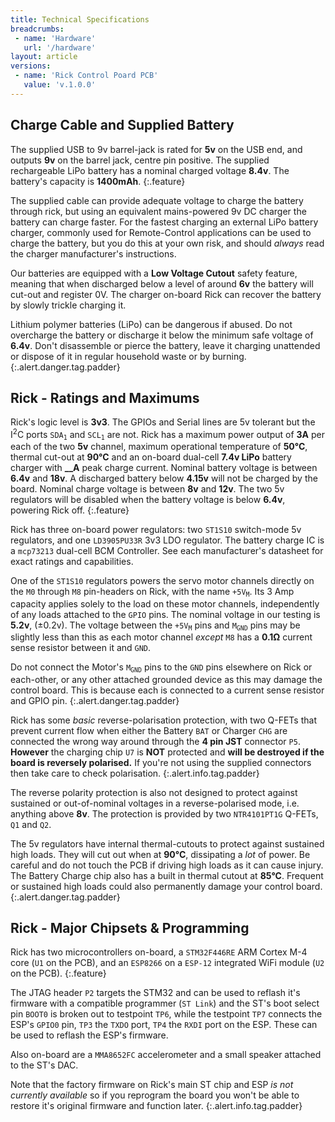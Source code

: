 ```yaml
---
title: Technical Specifications
breadcrumbs:
 - name: 'Hardware'
   url: '/hardware'
layout: article
versions:
 - name: 'Rick Control Poard PCB'
   value: 'v.1.0.0'
---
```



Charge Cable and Supplied Battery
---

The supplied USB to 9v barrel-jack is rated for **5v** on the USB end, and outputs
**9v** on the barrel jack, centre pin positive. The supplied rechargeable LiPo battery
has a nominal charged voltage **8.4v**. The battery's capacity is **1400mAh**.
{:.feature}

The supplied cable can provide adequate voltage to charge the battery through rick, but
using an equivalent mains-powered 9v DC charger the battery can charge faster.
For the fastest charging an external LiPo battery charger, commonly used for Remote-Control applications
can be used to charge the battery, but you do this at your own risk, and should *always* read
the charger manufacturer's instructions.

Our batteries are equipped with a **Low Voltage Cutout** safety feature, meaning that when discharged below
a level of around **6v** the battery will cut-out and register 0V. The charger on-board Rick can
recover the battery by slowly trickle charging it.

Lithium polymer batteries (LiPo) can be dangerous if abused. Do not overcharge the battery
or discharge it below the minimum safe voltage of **6.4v**. Don't disassemble or pierce the
battery, leave it charging unattended or dispose of it in regular household waste or by burning.
{:.alert.danger.tag.padder}



Rick - Ratings and Maximums
---

Rick's logic level is **3v3**. The GPIOs and Serial lines are 5v tolerant but the
I<sup>2</sup>C ports <code>SDA<sub>1</sub></code> and <code>SCL<sub>1</sub></code> are not.
Rick has a maximum power output of **3A** per each of the two **5v** channel, maximum operational
temperature of **50&deg;C**, thermal cut-out at **90&deg;C** and an on-board dual-cell
**7.4v LiPo** battery charger with **\_\_A** peak charge current. Nominal battery voltage is
between **6.4v** and **18v**. A discharged battery below **4.15v** will not be charged by the board.
Nominal charge voltage is between **8v** and **12v**. The two 5v regulators will be disabled
when the battery voltage is below **6.4v**, powering Rick off. 
{:.feature}

Rick has three on-board power regulators: two `ST1S10` switch-mode 5v regulators,
and one `LD3905PU33R` 3v3 LDO regulator. The battery charge IC is a `mcp73213` dual-cell
BCM Controller. See each manufacturer's datasheet for exact ratings and capabilities.

One of the `ST1S10` regulators powers the servo motor channels directly on the `M0` through
`M8` pin-headers on Rick, with the name <code>+5V<sub>M</sub></code>.
Its 3 Amp capacity applies solely to the load on these motor channels, independently of any
loads attached to the `GPIO` pins. The nominal voltage in our testing is **5.2v**,
(&plusmn;0.2v). The voltage between the <code>+5V<sub>M</sub></code> pins and
<code>M<sub>GND</sub></code> pins may be slightly less than this as each motor channel
*except* `M8` has a **0.1&#x2126;** current sense resistor between it and `GND`.

Do not connect the Motor's <code>M<sub>GND</sub></code> pins to the `GND` pins elsewhere
on Rick or each-other, or any other attached grounded device as this may damage the control
board. This is because each is connected to a current sense resistor and GPIO pin.
{:.alert.danger.tag.padder}

Rick has some *basic* reverse-polarisation protection, with two Q-FETs
that prevent current flow when either the Battery `BAT` or Charger `CHG` are
connected the wrong way around through the **4 pin JST** connector `P5`. **However**
the charging chip `U7` is **NOT** protected and **will be destroyed if the board is
reversely polarised.** If you're not using the supplied connectors then take care to
check polarisation.
{:.alert.info.tag.padder}

The reverse polarity protection is also not designed to protect against sustained or
out-of-nominal voltages in a reverse-polarised mode, i.e. anything above **8v**.
The protection is provided by two `NTR4101PT1G` Q-FETs, `Q1` and `Q2`.

The 5v regulators have internal thermal-cutouts to protect against sustained high loads.
They will cut out when at **90&deg;C**, dissipating a *lot* of power. Be careful and do
not touch the PCB if driving high loads as it can cause injury. The Battery Charge chip
also has a built in thermal cutout at **85&deg;C**. Frequent or sustained high loads
could also permanently damage your control board.
{:.alert.danger.tag.padder}



Rick - Major Chipsets & Programming
---

Rick has two microcontrollers on-board, a `STM32F446RE` ARM Cortex M-4 core (`U1` on the PCB),
and an `ESP8266` on a `ESP-12` integrated WiFi module (`U2` on the PCB).
{:.feature}

The JTAG header `P2` targets the STM32 and can be used to reflash it's firmware with a compatible
programmer (`ST Link`) and the ST's boot select pin `BOOT0` is broken out to testpoint `TP6`,
while the testpoint `TP7` connects the ESP's `GPIO0` pin, `TP3` the `TXDO` port, `TP4` the
`RXDI` port on the ESP. These can be used to reflash the ESP's firmware.

Also on-board are a `MMA8652FC` accelerometer and a small speaker attached to the ST's DAC.

Note that the factory firmware on Rick's main ST chip and ESP *is not currently available*
so if you reprogram the board you won't be able to restore it's original firmware and function later.
{:.alert.info.tag.padder}




<br>
